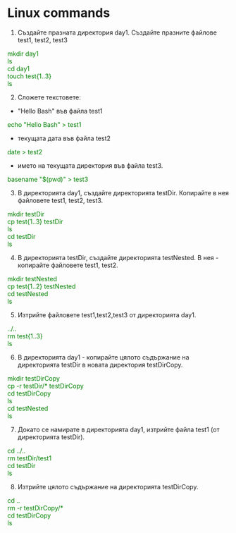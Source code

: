 # Linux commands

1. Създайте празната директория day1. Създайте празните файлове test1, test2, test3<br />

<font color="green">mkdir day1<br /> 
ls<br /> 
cd day1<br /> 
touch test{1..3}<br /> 
ls</font><br />

2. Сложете текстовете:<br />
- "Hello Bash" във файла test1<br />

<font color="green">echo "Hello Bash" > test1</font><br />

- текущата дата във файла test2<br />

<font color="green">date > test2</font><br />

- името на текущата директория във файла test3.<br />

<font color="green">basename "$(pwd)" > test3</font><br />

3. В директорията day1, създайте директорията testDir. Копирайте в нея файловете test1, test2, test3.<br />

<font color="green">mkdir testDir<br /> 
cp test{1..3} testDir<br /> 
ls<br /> 
cd testDir<br /> 
ls</font><br />

4. В директорията testDir, създайте директорията testNested. В нея - копирайте файловете test1, test2.<br />

<font color="green">mkdir testNested<br /> 
cp test{1..2} testNested<br /> 
cd testNested<br /> 
ls</font><br />

5. Изтрийте файловете test1,test2,test3 от директорията day1.<br />

<font color="green">../..<br /> 
rm test{1..3}<br /> 
ls</font><br />

6. В директорията day1 - копирайте цялото съдържание на директорията testDir в новата директория testDirCopy.<br />

<font color="green">mkdir testDirCopy<br /> 
cp -r testDir/* testDirCopy<br /> 
cd testDirCopy<br /> 
ls<br /> 
cd testNested<br /> 
ls</font><br />

7. Докато се намирате в директорията day1, изтрийте файла test1 (от директорията testDir).<br />

<font color="green">cd ../..<br /> 
rm testDir/test1<br /> 
cd testDir<br /> 
ls</font><br />

8. Изтрийте цялото съдържание на директорията testDirCopy.<br />

<font color="green">cd ..<br /> 
rm -r testDirCopy/*<br /> 
cd testDirCopy<br /> 
ls</font><br />